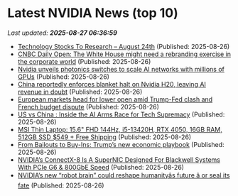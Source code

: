 # Latest NVIDIA News (top 10)
_Last updated: **2025-08-27 06:36:59**_

- [Technology Stocks To Research – August 24th](https://www.etfdailynews.com/2025/08/26/technology-stocks-to-research-august-24th/) (Published: 2025-08-26)
- [CNBC Daily Open: The White House might need a rebranding exercise in the corporate world](https://www.cnbc.com/2025/08/26/cnbc-daily-open-a-rebranding-exercise-is-needed-for-the-white-house.html) (Published: 2025-08-26)
- [Nvidia unveils photonics switches to scale AI networks with millions of GPUs](https://www.notebookcheck.net/Nvidia-unveils-photonics-switches-to-scale-AI-networks-with-millions-of-GPUs.1096181.0.html) (Published: 2025-08-26)
- [China reportedly enforces blanket halt on Nvidia H20, leaving AI revenue in doubt](https://www.digitimes.com/news/a20250826PD228/nvidia-ai-chip-revenue-beijing-ban.html) (Published: 2025-08-26)
- [European markets head for lower open amid Trump-Fed clash and French budget dispute](https://www.cnbc.com/2025/08/26/european-markets-open-to-close-fed-trump-french-politics.html) (Published: 2025-08-26)
- [US vs China : Inside the AI Arms Race for Tech Supremacy](https://www.geeky-gadgets.com/ai-competition-us-vs-china-technology-race/) (Published: 2025-08-26)
- [MSI Thin Laptop: 15.6" FHD 144Hz, i5-13420H, RTX 4050, 16GB RAM, 512GB SSD $549 + Free Shipping](https://slickdeals.net/f/18556531-msi-thin-laptop-15-6-fhd-144hz-i5-13420h-rtx-4050-16gb-ram-512gb-ssd-549-free-shipping) (Published: 2025-08-26)
- [From Bailouts to Buy-Ins: Trump’s new economic playbook](https://m.economictimes.com/markets/stocks/news/from-bailouts-to-buy-ins-trumps-new-economic-playbook/trumps-new-corporate-playbook/slideshow/123518752.cms) (Published: 2025-08-26)
- [NVIDIA’s ConnectX-8 Is A SuperNIC Designed For Blackwell Systems With PCIe G6 & 800GbE Speed](https://wccftech.com/nvidia-connectx-8-supernic-designed-for-blackwell-systems-pcie-g6-800gbe-speed/) (Published: 2025-08-26)
- [NVIDIA’s new “robot brain” could reshape humanityâs future â or seal its fate](https://www.naturalnews.com/2025-08-26-nvidias-robot-brain-could-reshape-humanitys-future.html) (Published: 2025-08-26)
